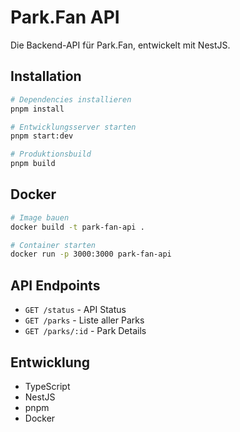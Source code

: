 # Park.Fan API

Die Backend-API für Park.Fan, entwickelt mit NestJS.

## Installation

```bash
# Dependencies installieren
pnpm install

# Entwicklungsserver starten
pnpm start:dev

# Produktionsbuild
pnpm build
```

## Docker

```bash
# Image bauen
docker build -t park-fan-api .

# Container starten
docker run -p 3000:3000 park-fan-api
```

## API Endpoints

- `GET /status` - API Status
- `GET /parks` - Liste aller Parks
- `GET /parks/:id` - Park Details

## Entwicklung

- TypeScript
- NestJS
- pnpm
- Docker
